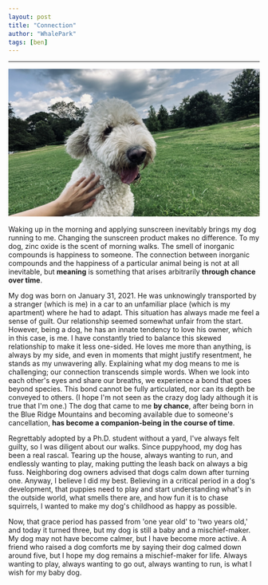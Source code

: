 ```yaml
---
layout: post
title: "Connection"
author: "WhalePark"
tags: [ben]
---
```

---

![Ben and a pup cup](../assets/img/ben-3rd-bday.jpg)

Waking up in the morning and applying sunscreen inevitably brings my dog running to me. Changing the sunscreen product makes no difference. To my dog, zinc oxide is the scent of morning walks. The smell of inorganic compounds is happiness to someone. The connection between inorganic compounds and the happiness of a particular animal being is not at all inevitable, but **meaning** is something that arises arbitrarily **through chance over time**.

My dog was born on January 31, 2021. He was unknowingly transported by a stranger (which is me) in a car to an unfamiliar place (which is my apartment) where he had to adapt. This situation has always made me feel a sense of guilt. Our relationship seemed somewhat unfair from the start. However, being a dog, he has an innate tendency to love his owner, which in this case, is me. I have constantly tried to balance this skewed relationship to make it less one-sided. He loves me more than anything, is always by my side, and even in moments that might justify resentment, he stands as my unwavering ally. Explaining what my dog means to me is challenging; our connection transcends simple words. When we look into each other's eyes and share our breaths, we experience a bond that goes beyond species. This bond cannot be fully articulated, nor can its depth be conveyed to others. (I hope I'm not seen as the crazy dog lady although it is true that I'm one.) The dog that came to me **by chance**, after being born in the Blue Ridge Mountains and becoming available due to someone's cancellation, **has become a companion-being in the course of time**.

Regrettably adopted by a Ph.D. student without a yard, I've always felt guilty, so I was diligent about our walks. Since puppyhood, my dog has been a real rascal. Tearing up the house, always wanting to run, and endlessly wanting to play, making putting the leash back on always a big fuss. Neighboring dog owners advised that dogs calm down after turning one. Anyway, I believe I did my best. Believing in a critical period in a dog's development, that puppies need to play and start understanding what's in the outside world, what smells there are, and how fun it is to chase squirrels, I wanted to make my dog's childhood as happy as possible.

Now, that grace period has passed from 'one year old' to 'two years old,' and today it turned three, but my dog is still a baby and a mischief-maker. My dog may not have become calmer, but I have become more active. A friend who raised a dog comforts me by saying their dog calmed down around five, but I hope my dog remains a mischief-maker for life. Always wanting to play, always wanting to go out, always wanting to run, is what I wish for my baby dog.
